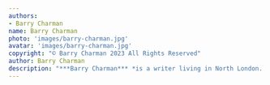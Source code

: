 ```yaml
---
authors:
- Barry Charman
name: Barry Charman
photo: 'images/barry-charman.jpg'
avatar: 'images/barry-charman.jpg'
copyright: "© Barry Charman 2023 All Rights Reserved"
author: Barry Charman
description: "***Barry Charman*** *is a writer living in North London. He has been published in various magazines, including* Ambit, Griffith Review, The Ghastling *and* Popshot Quarterly. *He has had poems published online and in print, most recently in* The Literary Hatchet *and* The Linnet’s Wings. *He has a blog at [barrycharman.blogspot.co.uk](http://barrycharman.blogspot.co.uk/).*"
---
```


